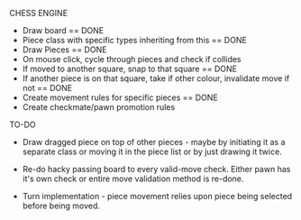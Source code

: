 CHESS ENGINE


* Draw board == DONE
* Piece class with specific types inheriting from this == DONE
* Draw Pieces == DONE
* On mouse click, cycle through pieces and check if collides
* If moved to another square, snap to that square == DONE
* If another piece is on that square, take if other colour, invalidate move if not == DONE
* Create movement rules for specific pieces == DONE
* Create checkmate/pawn promotion rules

TO-DO

* Draw dragged piece on top of other pieces - maybe by initiating it as a separate class or 
moving it in the piece list or by just drawing it twice.

* Re-do hacky passing board to every valid-move check. Either pawn has it's own check or entire 
move validation method is re-done.

* Turn implementation - piece movement relies upon piece being selected before being moved. 
